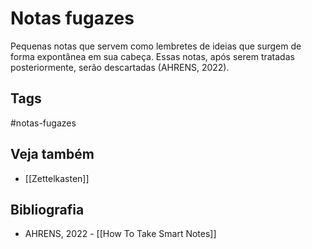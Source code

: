 # Notas fugazes

Pequenas notas que servem como lembretes de ideias que surgem de forma expontânea em sua cabeça. Essas notas, após serem tratadas posteriormente, serão descartadas (AHRENS, 2022).

## Tags

#notas-fugazes

## Veja também

- [[Zettelkasten]]

## Bibliografia

- AHRENS, 2022 - [[How To Take Smart Notes]]